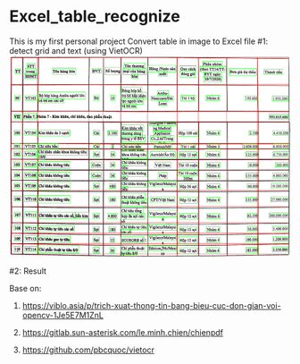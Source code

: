 # Excel_table_recognize
This is my first personal project
Convert table in image to Excel file
#1: detect grid and text (using VietOCR)
<img src="result.jpg" width="600" height="360">

#2: Result

Base on:

 1) https://viblo.asia/p/trich-xuat-thong-tin-bang-bieu-cuc-don-gian-voi-opencv-1Je5E7M1ZnL
 
 2) https://gitlab.sun-asterisk.com/le.minh.chien/chienpdf
 
 3) https://github.com/pbcquoc/vietocr
